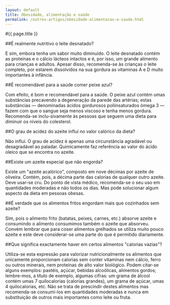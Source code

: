 ```yaml
---
layout: default
title: Obesidade, alimentação e saúde
permalink: /outros-artigos/obesidade-alimentacao-e-saude.html
---
```


#{{ page.title }}

##É realmente nutritivo o leite desnatado?

E sim, embora tenha um sabor muito diminuído. O leite desnatado contém as proteínas e o cálcio lácteos intactos e é, por isso, um grande alimento para crianças e adultos. Apesar disso, recomenda-se às crianças o leite completo, por estarem dissolvidos na sua gordura as vitaminas A e D muito importantes à infância.

##É recomendável para a saúde comer peixe azul?

Com efeito, é bom e recomendável para a saúde. O peixe azul contém umas substâncias precavendo a degeneração da parede das artérias; estas substâncias — denominadas ácidos gordurosos poliinsaturados ómega 3 — fazem com que o sangue seja menos viscoso e tenha menos gordura. Recomenda-se inclu-sivamente às pessoas que seguem uma dieta para diminuir os níveis do colesterol.

##O grau de acidez do azeite influi no valor calórico da dieta?

Não influi. O grau de acidez é apenas uma circunstância agradável ou desagradável ao paladar.
Quimicamente faz referência ao valor do ácido oleico que se encontra no azeite.

##Existe um azeite especial que não engorda?

Existe um "azeite acalórico", composto em nove décimas por azeite de oliveira. Contém, pois, a décima parte das calorias de qualquer outro azeite. Deve usar-se cru. Do ponto de vista médico, recomenda-se o seu uso em quantidades moderadas e não todos os dias. Mas pode solucionar algum aspecto da dieta em pessoas obesas.

##É verdade que os alimentos fritos engordam mais que cozinhados sem azeite?

Sim, pois o alimento frito (batatas, peixes, carnes, etc.) absorve azeite e consumindo o alimento consumimos também o azeite que absorveu. Convém lembrar que para coser alimentos grelhados se utiliza muito pouco azeite e este deve considerar-se uma parte do que é permitido diariamente.

##Que significa exactamente haver em certos alimentos "calorias vazias"?

Utiliza-se esta expressão para valorizar nutricionalmente os alimentos que unicamente proporcionam calorias sem conter vitaminas nem cálcio, ferro ou outros minerais, nem proteínas de alto valor biológico. Podem citar-se alguns exemplos: pastéis, açúcar, bebidas alcoólicas, alimentos gordos; lembre-mos, a título de exemplo, algumas cifras: um grama de álcool contém umas 7 quilocalorias (calorias grandes), um grama de açúcar, umas 4 quilocalorias, etc. Não se trata de prescindir destes alimentos mas recomenda-se consumi-los em quantidades moderadas e nunca em substituição de outros mais importantes como leite ou fruta.

